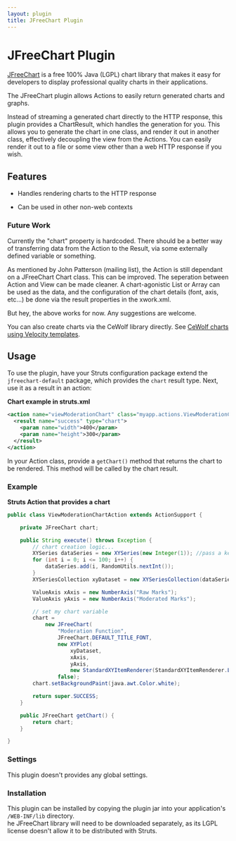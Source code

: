 ```yaml
---
layout: plugin
title: JFreeChart Plugin
---
```


# JFreeChart Plugin

[JFreeChart](http://www.jfree.org/jfreechart/) is a free 100% Java (LGPL) chart library that makes it easy for 
developers to display professional quality charts in their applications.

The JFreeChart plugin allows Actions to easily return generated charts and graphs.

Instead of streaming a generated chart directly to the HTTP response, this plugin provides a ChartResult, which 
handles the generation for you.  This allows you to generate the chart in one class, and render it out in another 
class, effectively decoupling the view from the Actions. You can easily render it out to a file or some view other 
than a web HTTP response if you wish.

## Features

+ Handles rendering charts to the HTTP response

+ Can be used in other non-web contexts

### Future Work

Currently the "chart" property is hardcoded. There should be a better way of transferring data from the Action to 
the Result, via some externally defined variable or something.

As mentioned by John Patterson (mailing list), the Action is still dependant on a JFreeChart Chart class. This can 
be improved. The seperation between Action and View can be made cleaner. A chart-agonistic List or Array can be used
as the data, and the configuration of the chart details (font, axis, etc...) be done via the result properties 
in the xwork.xml.

But hey, the above works for now. Any suggestions are welcome.

You can also create charts via the CeWolf library directly.  See [CeWolf charts using Velocity templates](cewolf-charts-using-velocity-templates).

## Usage

To use the plugin, have your Struts configuration package extend the `jfreechart-default` package, which provides
the `chart` result type.  Next, use it as a result in an action:

**Chart example in struts.xml**

```xml
<action name="viewModerationChart" class="myapp.actions.ViewModerationChartAction">
  <result name="success" type="chart">
    <param name="width">400</param>
    <param name="height">300</param> 
  </result>
</action>
```

In your Action class, provide a `getChart()` method that returns the chart to be rendered.  This method will be 
called by the chart result.

### Example

**Struts Action that provides a chart**

```java
public class ViewModerationChartAction extends ActionSupport {

	private JFreeChart chart;

	public String execute() throws Exception {
		// chart creation logic...
		XYSeries dataSeries = new XYSeries(new Integer(1)); //pass a key for this serie
		for (int i = 0; i <= 100; i++) {
			dataSeries.add(i, RandomUtils.nextInt());
		}
		XYSeriesCollection xyDataset = new XYSeriesCollection(dataSeries);

		ValueAxis xAxis = new NumberAxis("Raw Marks");
		ValueAxis yAxis = new NumberAxis("Moderated Marks");

		// set my chart variable
		chart =
			new JFreeChart(
				"Moderation Function",
				JFreeChart.DEFAULT_TITLE_FONT,
				new XYPlot(
					xyDataset,
					xAxis,
					yAxis,
					new StandardXYItemRenderer(StandardXYItemRenderer.LINES)),
				false);
		chart.setBackgroundPaint(java.awt.Color.white);

		return super.SUCCESS;
	}

	public JFreeChart getChart() {
		return chart;
	}

}
```

### Settings

This plugin doesn't provides any global settings.

### Installation

This plugin can be installed by copying the plugin jar into your application's `/WEB-INF/lib` directory.  
he JFreeChart library will need to be downloaded separately, as its LGPL license doesn't allow it to be distributed 
with Struts.
